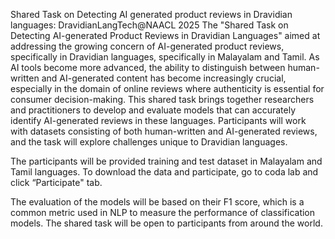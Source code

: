 Shared Task on Detecting AI generated product reviews in Dravidian languages: DravidianLangTech@NAACL 2025
The "Shared Task on Detecting AI-generated Product Reviews in Dravidian Languages" aimed at addressing the growing concern of AI-generated product reviews, specifically in Dravidian languages, specifically in Malayalam and Tamil. As AI tools become more advanced, the ability to distinguish between human-written and AI-generated content has become increasingly crucial, especially in the domain of online reviews where authenticity is essential for consumer decision-making. This shared task brings together researchers and practitioners to develop and evaluate models that can accurately identify AI-generated reviews in these languages. Participants will work with datasets consisting of both human-written and AI-generated reviews, and the task will explore challenges unique to Dravidian languages.

The participants will be provided training and test dataset in Malayalam and Tamil languages. To download the data and participate, go to coda lab and click “Participate" tab.

The evaluation of the models will be based on their F1 score, which is a common metric used in NLP to measure the performance of classification models. The shared task will be open to participants from around the world.

